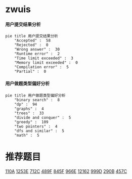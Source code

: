 # zwuis

<!-- tabs:start -->



#### **用户提交结果分析**

```mermaid
pie title 用户提交结果分析
    "Accepted" :  58
    "Rejected" :  0
    "Wrong answer" :  30
    "Runtime error" :  2
    "Time limit exceeded" :  3
    "Memory limit exceeded" :  0
    "Compilation error" :  5
    "Partial" :  0
```

#### **用户做题类型偏好分析**

```mermaid
pie title 用户做题类型偏好分析
    "binary search" :  8
    "dp" :  94
    "graphs" :  4
    "trees" :  33
    "divide and conquer" :  5
    "greedy" :  109
    "two pointers" :  4
    "dfs and similar" :  5
    "math" :  5
```



<!-- tabs:end -->
# 推荐题目
[110A](https://codeforces.com/contest/110/problem/A)
[1253E](https://codeforces.com/contest/1253/problem/E)
[712C](https://codeforces.com/contest/712/problem/C)
[489F](https://codeforces.com/contest/489/problem/F)
[845F](https://codeforces.com/contest/845/problem/F)
[966E](https://codeforces.com/contest/966/problem/E)
[12162](https://codeforces.com/contest/1216/problem/2)
[999D](https://codeforces.com/contest/999/problem/D)
[290B](https://codeforces.com/contest/290/problem/B)
[457C](https://codeforces.com/contest/457/problem/C)
